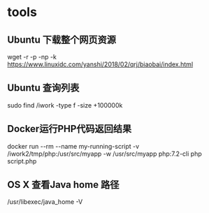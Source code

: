 # tools

## Ubuntu 下载整个网页资源
wget -r -p -np -k https://www.linuxidc.com/yanshi/2018/02/qrj/biaobai/index.html

## Ubuntu 查询列表
sudo find /iwork -type f -size +100000k

## Docker运行PHP代码返回结果
docker run --rm --name my-running-script -v /iwork2/tmp/php:/usr/src/myapp -w /usr/src/myapp php:7.2-cli php script.php

## OS X 查看Java home 路径
/usr/libexec/java_home -V
